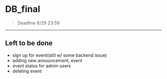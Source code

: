 # DB_final
> Deadline 6/29 23:59
---
## Left to be done
* sign up for event(still w/ some backend issue)
* adding new announcement, event
* event status for admin users
* deleting event